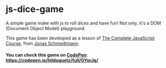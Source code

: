 # js-dice-game

A simple game make with js to roll dices and have fun! Not only, it's a DOM (Document Object Model) playground. 

This game has been developed as a lesson of [The Complete JavaScript Course](https://www.udemy.com/the-complete-javascript-course/), from 
[Jonas Schmedtmann](https://twitter.com/jonasschmedtman). 

#### You can check this game on [CodePen](https://codepen.io/hildoquetz/full/GYorJq/): https://codepen.io/hildoquetz/full/GYorJq/
